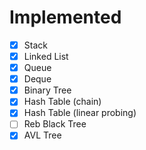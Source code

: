 # Implemented
- [x] Stack
- [x] Linked List
- [x] Queue
- [x] Deque
- [x] Binary Tree
- [x] Hash Table (chain)
- [x] Hash Table (linear probing)
- [ ] Reb Black Tree
- [x] AVL Tree